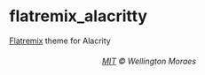 # flatremix_alacritty
[Flatremix](https://github.com/daniruiz/dotfiles) theme for Alacrity

<h6 align="center">
	<a href="https://raw.githubusercontent.com/mswell/dotfiles/master/LICENSE">MIT</a>
	©
	Wellington Moraes
</h6>
